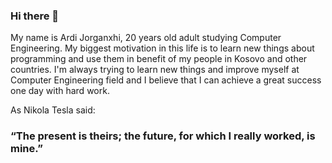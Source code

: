 ### Hi there 👋

My name is Ardi Jorganxhi, 20 years old adult studying Computer Engineering. My biggest motivation in this life is to learn new things about programming and use them in benefit of my people in Kosovo and other countries. I'm always trying to learn new things and improve myself at Computer Engineering field and I believe that I can achieve a great success one day with hard work.

As Nikola Tesla said:
### “The present is theirs; the future, for which I really worked, is mine.”
